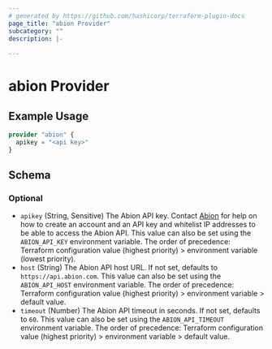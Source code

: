 ```yaml
---
# generated by https://github.com/hashicorp/terraform-plugin-docs
page_title: "abion Provider"
subcategory: ""
description: |-
  
---
```


# abion Provider



## Example Usage

```terraform
provider "abion" {
  apikey = "<api key>"
}
```

<!-- schema generated by tfplugindocs -->
## Schema

### Optional

- `apikey` (String, Sensitive) The Abion API key. Contact [Abion](https://abion.com) for help on how to create an account and an API key and whitelist IP addresses to be able to access the Abion API. This value can also be set using the `ABION_API_KEY` environment variable. The order of precedence: Terraform configuration value (highest priority) > environment variable (lowest priority).
- `host` (String) The Abion API host URL. If not set, defaults to `https://api.abion.com`. This value can also be set using the `ABION_API_HOST` environment variable. The order of precedence: Terraform configuration value (highest priority) > environment variable > default value.
- `timeout` (Number) The Abion API timeout in seconds. If not set, defaults to `60`. This value can also be set using the `ABION_API_TIMEOUT` environment variable. The order of precedence: Terraform configuration value (highest priority) > environment variable > default value.
